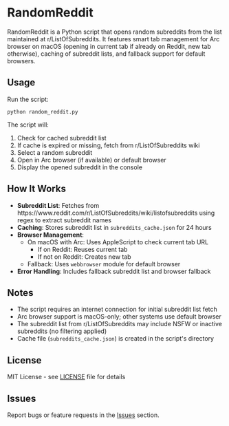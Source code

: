 <h1>RandomReddit</h1>

<p>RandomReddit is a Python script that opens random subreddits from the list maintained at r/ListOfSubreddits. It features smart tab management for Arc browser on macOS (opening in current tab if already on Reddit, new tab otherwise), caching of subreddit lists, and fallback support for default browsers.</p>

<h2>Usage</h2>

<p>Run the script:</p>
<pre><code class="language-bash">python random_reddit.py</code></pre>

<p>The script will:</p>
<ol>
    <li>Check for cached subreddit list</li>
    <li>If cache is expired or missing, fetch from r/ListOfSubreddits wiki</li>
    <li>Select a random subreddit</li>
    <li>Open in Arc browser (if available) or default browser</li>
    <li>Display the opened subreddit in the console</li>
</ol>

<h2>How It Works</h2>

<ul>
    <li><strong>Subreddit List</strong>: Fetches from https://www.reddit.com/r/ListOfSubreddits/wiki/listofsubreddits using regex to extract subreddit names</li>
    <li><strong>Caching</strong>: Stores subreddit list in <code>subreddits_cache.json</code> for 24 hours</li>
    <li><strong>Browser Management</strong>:
        <ul>
            <li>On macOS with Arc: Uses AppleScript to check current tab URL
                <ul>
                    <li>If on Reddit: Reuses current tab</li>
                    <li>If not on Reddit: Creates new tab</li>
                </ul>
            </li>
            <li>Fallback: Uses <code>webbrowser</code> module for default browser</li>
        </ul>
    </li>
    <li><strong>Error Handling</strong>: Includes fallback subreddit list and browser fallback</li>
</ul>

<h2>Notes</h2>

<ul>
    <li>The script requires an internet connection for initial subreddit list fetch</li>
    <li>Arc browser support is macOS-only; other systems use default browser</li>
    <li>The subreddit list from r/ListOfSubreddits may include NSFW or inactive subreddits (no filtering applied)</li>
    <li>Cache file (<code>subreddits_cache.json</code>) is created in the script's directory</li>
</ul>

<h2>License</h2>

<p>MIT License - see <a href="LICENSE">LICENSE</a> file for details</p>

<h2>Issues</h2>

<p>Report bugs or feature requests in the <a href="https://github.com/yourusername/RandomReddit/issues">Issues</a> section.</p>
